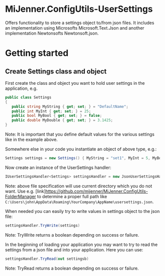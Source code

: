# MiJenner.ConfigUtils-UserSettings
Offers functionality to store a settings object to/from json files. It includes an implementation using Microsofts Microsoft.Text.Json and another implementation Newtonsofts Newtonsoft.json. 

# Getting started 
## Create Settings class and object 
First create the class and object you want to hold user settings in the application, e.g.

```cs
public class Settings
{
   public string MyString { get; set; } = "DefaultName";
   public int MyInt { get; set; } = 25;
   public bool MyBool { get; set; } = false;
   public double MyDouble { get; set; } = 3.1425;
}
```

Note: It is important that you define default values for the various settings like in the example above. 

Somewhere else in your code you instantiate an object of above type, e.g.: 
```cs
Settings settings = new Settings() { MyString = "set1", MyInt = 5, MyBool = true, MyDouble = 14.16 };
```

Now create an instance of the UserSettings handler: 

```cs
IUserSettingsHandler<Settings> settingsHandler = new JsonUserSettingsHandlerMS<Settings>("usersettings.json");
```

Note: above file specification will use current directory which you do not want. Use e.g. [link]https://github.com/mijenner/MiJenner.ConfigUtils-FolderManager to determine a proper full path like ```C:\Users\john\AppData\Roaming\YourCompany\AppName\usersettings.json```. 

When needed you can easily try to write values in settings object to the json file: 

```cs
settingsHandler.TryWrite(settings)
```

Note: TryWrite returns a boolean depending on success or failure. 

In the beginning of loading your application you may want to try to read the settings from a json file and into your application. Here you can use: 

```cs
settingsHandler.TryRead(out settingsb)
```

Note: TryRead returns a boolean depending on success or failure. 

